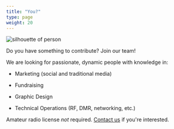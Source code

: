 ```yaml
---
title: "You?"
type: page
weight: 20
---
```


![silhouette of person](/images/silhouette-of-man-800005.jpg)

Do you have something to contribute? Join our team!

<!--more-->

We are looking for passionate, dynamic people with knowledge in:

* Marketing (social and traditional media)

* Fundraising

* Graphic Design

* Technical Operations (RF, DMR, networking, etc.)

Amateur radio license *not* required. [Contact us](/contact) if you're interested.